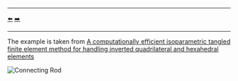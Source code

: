 ***
[⬅️](../README.md "Go up one directory level")
[➡️](../002/README.md "Next example")
***
The example is taken from [A computationally efficient isoparametric tangled finite element
method for handling inverted quadrilateral and hexahedral elements](https://doi.org/10.1016/j.cma.2023.115897)

![Connecting Rod](connectingRodUntangled.png)
